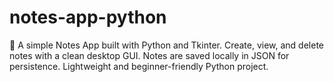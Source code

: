 # notes-app-python
📝 A simple Notes App built with Python and Tkinter. Create, view, and delete notes with a clean desktop GUI. Notes are saved locally in JSON for persistence. Lightweight and beginner-friendly Python project.

